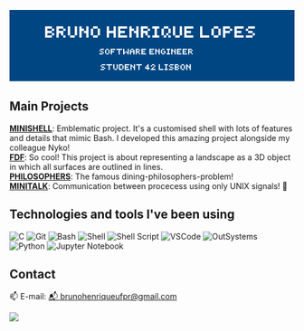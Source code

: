 ![Header](bruno.png)

## Main Projects
**[MINISHELL](https://github.com/nyykooo/Minishell)**: Emblematic project. It's a customised shell with lots of features and details that mimic Bash. I developed this amazing project alongside my colleague Nyko!  
**[FDF](https://github.com/gitbrunoh/fdf)**: So cool! This project is about representing a landscape as a 3D object in which all surfaces are outlined in lines.  
**[PHILOSOPHERS](https://github.com/gitbrunoh/dining-philosophers-problem
)**: The famous dining-philosophers-problem!  
**[MINITALK](https://github.com/gitbrunoh/dining-philosophers-problem
)**: Communication between procecess using only UNIX signals! 👾  


## 	Technologies and tools I've been using
![C](https://img.shields.io/badge/-C-blue?logo=c)
![Git](https://img.shields.io/badge/-Git-orange?logo=git)
![Bash](https://img.shields.io/badge/-Bash-4EAA25?logo=gnu-bash)
![Shell](https://img.shields.io/badge/-Shell-FFD500?logo=gnu-bash)
![Shell Script](https://img.shields.io/badge/-Shell%20Script-4EAA25?logo=gnu-bash)
![VSCode](https://img.shields.io/badge/-VSCode-007ACC?logo=visual-studio-code)
![OutSystems](https://img.shields.io/badge/-OutSystems-red?logo=outsystems)
![Python](https://img.shields.io/badge/-Python-3776AB?logo=python)
![Jupyter Notebook](https://img.shields.io/badge/-Jupyter%20Notebook-F37626?logo=jupyter)

## Contact
📫 E-mail: [📬 brunohenriqueufpr@gmail.com](mailto:seu-email@example.com)

<div>
<a href="https://www.linkedin.com/in/brunohenriquelopes" target="_blank"><img src="https://img.shields.io/badge/-LinkedIn-%230077B5?style=for-the-badge&logo=linkedin&logoColor=white" target="_blank"></a>
</div>
